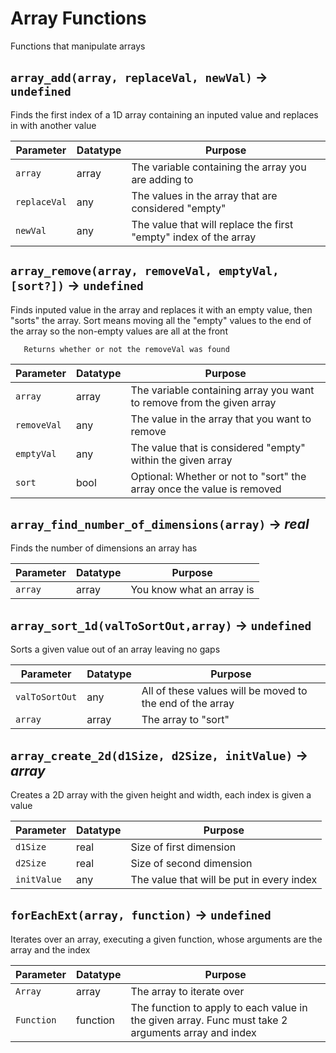 # Array Functions
Functions that manipulate arrays

## `array_add(array, replaceVal, newVal)` → `undefined`
Finds the first index of a 1D array containing an inputed value and replaces in with another value

| Parameter | Datatype  | Purpose |
|-----------|-----------|---------|
|`array` |array |The variable containing the array you are adding to |
|`replaceVal` |any |The values in the array that are considered "empty" |
|`newVal` |any |The value that will replace the first "empty" index of the array |

## `array_remove(array, removeVal, emptyVal, [sort?])` → `undefined`
Finds inputed value in the array and replaces it with an empty value, then "sorts" the array.
		  Sort means moving all the "empty" values to the end of the array so the non-empty values are all at the front  

       Returns whether or not the removeVal was found


| Parameter | Datatype  | Purpose |
|-----------|-----------|---------|
|`array` |array |The variable containing array you want to remove from the given array |
|`removeVal` |any |The value in the array that you want to remove |
|`emptyVal` |any |The value that is considered "empty" within the given array |
|`sort` |bool |Optional: Whether or not to "sort" the array once the value is removed |

## `array_find_number_of_dimensions(array)` → *real*
Finds the number of dimensions an array has

| Parameter | Datatype  | Purpose |
|-----------|-----------|---------|
|`array` |array |You know what an array is |

## `array_sort_1d(valToSortOut,array)` → `undefined`
Sorts a given value out of an array leaving no gaps

| Parameter | Datatype  | Purpose |
|-----------|-----------|---------|
|`valToSortOut` |any |All of these values will be moved to the end of the array |
|`array` |array |The array to "sort" |

## `array_create_2d(d1Size, d2Size, initValue)` → *array*
Creates a 2D array with the given height and width, each index is given a value

| Parameter | Datatype  | Purpose |
|-----------|-----------|---------|
|`d1Size` |real |Size of first dimension |
|`d2Size` |real |Size of second dimension |
|`initValue` |any |The value that will be put in every index |

## `forEachExt(array, function)` → `undefined`
Iterates over an array, executing a given function, whose arguments are the array and the index

| Parameter | Datatype  | Purpose |
|-----------|-----------|---------|
|`Array` |array |The array to iterate over |
|`Function` |function |The function to apply to each value in the given array. Func must take 2 arguments array and index |
